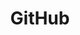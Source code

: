 ---
title: "GitHub"
url: "https://github.com"
description: "全球最大的代码托管平台，提供Git仓库托管、协作开发和版本控制服务"
category: "开发工具"
tags: ["代码托管", "版本控制", "开源社区", "协作开发", "Git"]
icon: "🐙"
---